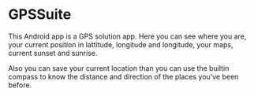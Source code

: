 # GPSSuite

This Android app is a GPS solution app. Here you can see where you are, your current position in lattitude, longitude and longitude, your maps, current sunset and sunrise. 

Also you can save your current location than you can use the builtin compass to know the distance and direction of the places you've been before.
